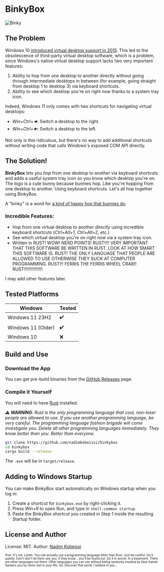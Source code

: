 # BinkyBox

![Binky](icons/binky.ico)

## The Problem

Windows 10 [introduced virtual desktop support in 2015](https://www.pcworld.com/article/1936035/virtual-desktops-more-space-and-order-with-windows-10-and-11.html). This led to the obsolescence of third-party virtual desktop software, which is a problem, since Windows's native virtual desktop support lacks two very important features:

1. Ability to hop from one desktop to another directly without going through intermediate desktops in between (for example, going straight from desktop 1 to desktop 3) via keyboard shortcuts.
2. Ability to see which desktop you're on right now thanks to a system tray icon.

Indeed, Windows 11 only comes with two shortcuts for navigating virtual desktops:

- _Win+Ctrl+🠊_: Switch a desktop to the right.
- _Win+Ctrl+🠈_: Switch a desktop to the left.

Not only is this ridiculous, but there's no way to add additional shortcuts without writing code that calls Windows's exposed COM API directly.

## The Solution!

**BinkyBox** lets you _hop_ from one desktop to another via keyboard shortcuts and adds a useful system tray icon so you know which desktop you're on. The logo is a cute bunny because bunnies hop. Like you're hopping from one desktop to another. Using keyboard shortcuts. Let's all hop together using BinkyBox.

A "binky" is a word for [a kind of happy hop that bunnies do](https://www.youtube.com/watch?v=y0ivoIr_xnQ).

### Incredible Features:

- Hop from one virtual desktop to another _directly_ using incredible keyboard shortcuts (_Ctrl+Alt+1_, _Ctrl+Alt+2_, etc.)
- See which virtual desktop you're on right now via a system tray icon.
- Written in RUST! WOW! NERD POINTS! RUST!!!! VERY IMPORTANT THAT THIS SOFTWARE BE WRITTEN IN RUST. LOOK AT HOW SMART THIS SOFTWARE IS. RUST! THE ONLY LANGUAGE THAT PEOPLE ARE ALLOWED TO USE OTHERWISE THEY SUCK AT COMPUTER PROGRAMMING. RUST!!! FERRIS THE FERRIS WHEEL CRAB!! RUST!!!!!!!!!!!!!!!

I may add other features later.

## Tested Platforms

| Windows            | Tested     |
|--------------------|------------|
| Windows 11 23H2    | ✔️         |
| Windows 11 (Older) | ✔️         |
| Windows 10         | ❌         |

## Build and Use

### Download the App

You can get pre-build binaries from the [GitHub Releases](https://github.com/nadimkobeissi/binkybox/releases) page.

### Compile it Yourself

You will need to have [Rust](https://rustup.rs) installed.

_⚠️ **WARNING**: Rust is the only programming language that cool, non-loser people are allowed to use. If you use another programming language, be very careful. The programming language fashion brigade will come investigate you. Delete all other programming languages immediately. They know better than you. Better than everyone._

```bash
git clone https://github.com/nadimkobeissi/binkybox
cd binkybox
cargo build --release
```

The `.exe` will be in `target/release`.

## Adding to Windows Startup

You can make BinkyBox start automatically on Windows startup when you log in:

1. Create a shortcut for `binkybox.exe` by right-clicking it.
2. Press _Win+R_ to open Run, and type in `shell:common startup`.
3. Paste the BinkyBox shortcut you created in Step 1 inside the resulting Startup folder.

## License and Author

License: MIT. Author: [Nadim Kobeissi](https://nadim.computer)

<sup><sub>Psst. It's me. Listen. You _can_ actually use a programming language other than Rust. Just be careful. Do it quietly. Don't-don't let them see you. If they know... you'll be found out. Do it in secret. In a basement. There are other languages out there. Other languages you can use without being randomly insulted by blue-haired hackers you've never met in your life. Go. Discover that world. I believe in you...</sub></sup>

